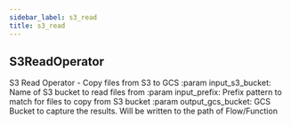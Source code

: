 ```yaml
---
sidebar_label: s3_read
title: s3_read
---
```


## S3ReadOperator

S3 Read Operator - Copy files from S3 to GCS
:param input_s3_bucket:  Name of S3 bucket to read files from
:param input_prefix: Prefix pattern to match for files to copy from S3 bucket
:param output_gcs_bucket:  GCS Bucket to capture the results. Will be written to the path of Flow/Function


